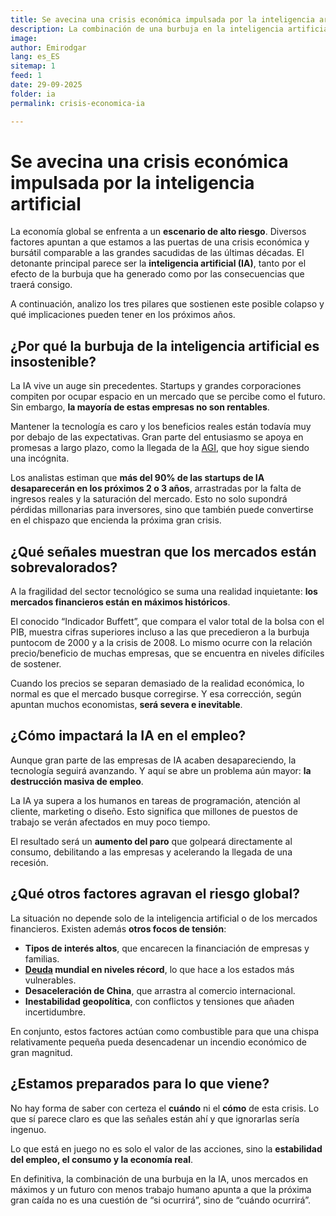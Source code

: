 ```yaml
---
title: Se avecina una crisis económica impulsada por la inteligencia artificial
description: La combinación de una burbuja en la inteligencia artificial, mercados sobrevalorados y la destrucción de empleo apunta a una fuerte crisis económica y bursátil en los próximos años.
image: 
author: Emirodgar
lang: es_ES
sitemap: 1
feed: 1
date: 29-09-2025
folder: ia
permalink: crisis-economica-ia

---
```


# Se avecina una crisis económica impulsada por la inteligencia artificial

La economía global se enfrenta a un **escenario de alto riesgo**. Diversos factores apuntan a que estamos a las puertas de una crisis económica y bursátil comparable a las grandes sacudidas de las últimas décadas. El detonante principal parece ser la **inteligencia artificial (IA)**, tanto por el efecto de la burbuja que ha generado como por las consecuencias que traerá consigo.  

A continuación, analizo los tres pilares que sostienen este posible colapso y qué implicaciones pueden tener en los próximos años.

## ¿Por qué la burbuja de la inteligencia artificial es insostenible?

La IA vive un auge sin precedentes. Startups y grandes corporaciones compiten por ocupar espacio en un mercado que se percibe como el futuro. Sin embargo, **la mayoría de estas empresas no son rentables**.  

Mantener la tecnología es caro y los beneficios reales están todavía muy por debajo de las expectativas. Gran parte del entusiasmo se apoya en promesas a largo plazo, como la llegada de la [AGI](https://emirodgar.es/agi), que hoy sigue siendo una incógnita.  

Los analistas estiman que **más del 90% de las startups de IA desaparecerán en los próximos 2 o 3 años**, arrastradas por la falta de ingresos reales y la saturación del mercado. Esto no solo supondrá pérdidas millonarias para inversores, sino que también puede convertirse en el chispazo que encienda la próxima gran crisis.

## ¿Qué señales muestran que los mercados están sobrevalorados?

A la fragilidad del sector tecnológico se suma una realidad inquietante: **los mercados financieros están en máximos históricos**.  

El conocido “Indicador Buffett”, que compara el valor total de la bolsa con el PIB, muestra cifras superiores incluso a las que precedieron a la burbuja puntocom de 2000 y a la crisis de 2008. Lo mismo ocurre con la relación precio/beneficio de muchas empresas, que se encuentra en niveles difíciles de sostener.  

Cuando los precios se separan demasiado de la realidad económica, lo normal es que el mercado busque corregirse. Y esa corrección, según apuntan muchos economistas, **será severa e inevitable**.

## ¿Cómo impactará la IA en el empleo?

Aunque gran parte de las empresas de IA acaben desapareciendo, la tecnología seguirá avanzando. Y aquí se abre un problema aún mayor: **la destrucción masiva de empleo**.  

La IA ya supera a los humanos en tareas de programación, atención al cliente, marketing o diseño. Esto significa que millones de puestos de trabajo se verán afectados en muy poco tiempo.  

El resultado será un **aumento del paro** que golpeará directamente al consumo, debilitando a las empresas y acelerando la llegada de una recesión.

## ¿Qué otros factores agravan el riesgo global?

La situación no depende solo de la inteligencia artificial o de los mercados financieros. Existen además **otros focos de tensión**:  

- **Tipos de interés altos**, que encarecen la financiación de empresas y familias.  
- **[Deuda](https://emirodgar.es/deuda-autonomias) mundial en niveles récord**, lo que hace a los estados más vulnerables.  
- **Desaceleración de China**, que arrastra al comercio internacional.  
- **Inestabilidad geopolítica**, con conflictos y tensiones que añaden incertidumbre.  

En conjunto, estos factores actúan como combustible para que una chispa relativamente pequeña pueda desencadenar un incendio económico de gran magnitud.

## ¿Estamos preparados para lo que viene?

No hay forma de saber con certeza el **cuándo** ni el **cómo** de esta crisis. Lo que sí parece claro es que las señales están ahí y que ignorarlas sería ingenuo.  

Lo que está en juego no es solo el valor de las acciones, sino la **estabilidad del empleo, el consumo y la economía real**.  

En definitiva, la combinación de una burbuja en la IA, unos mercados en máximos y un futuro con menos trabajo humano apunta a que la próxima gran caída no es una cuestión de “si ocurrirá”, sino de “cuándo ocurrirá”.  
